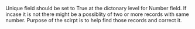 Unique field should be set to True at the dictonary level for Number field. If incase it is not there might be a possiblity of two or more records with same number.
Purpose of the scirpt is to help find those records and correct it.
